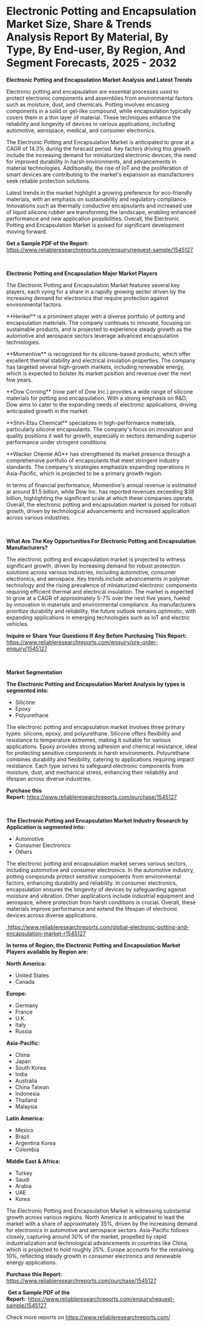 <p><h1>Electronic Potting and Encapsulation Market Size, Share & Trends Analysis Report By Material, By Type, By End-user, By Region, And Segment Forecasts, 2025 - 2032</h1></p><p><strong>Electronic Potting and Encapsulation Market Analysis and Latest Trends</strong></p>
<p><p>Electronic potting and encapsulation are essential processes used to protect electronic components and assemblies from environmental factors such as moisture, dust, and chemicals. Potting involves encasing components in a solid or gel-like compound, while encapsulation typically covers them in a thin layer of material. These techniques enhance the reliability and longevity of devices in various applications, including automotive, aerospace, medical, and consumer electronics.</p><p>The Electronic Potting and Encapsulation Market is anticipated to grow at a CAGR of 14.3% during the forecast period. Key factors driving this growth include the increasing demand for miniaturized electronic devices, the need for improved durability in harsh environments, and advancements in material technologies. Additionally, the rise of IoT and the proliferation of smart devices are contributing to the market's expansion as manufacturers seek reliable protection solutions.</p><p>Latest trends in the market highlight a growing preference for eco-friendly materials, with an emphasis on sustainability and regulatory compliance. Innovations such as thermally conductive encapsulants and increased use of liquid silicone rubber are transforming the landscape, enabling enhanced performance and new application possibilities. Overall, the Electronic Potting and Encapsulation Market is poised for significant development moving forward.</p></p>
<p><strong>Get a Sample PDF of the Report:&nbsp;</strong> <a href="https://www.reliableresearchreports.com/enquiry/request-sample/1545127?utm_campaign=2139&utm_medium=2&utm_source=Github&utm_content=ia&utm_term=02022025&utm_id=electronic-potting-and-encapsulation">https://www.reliableresearchreports.com/enquiry/request-sample/1545127</a></p>
<p>&nbsp;</p>
<p><strong>Electronic Potting and Encapsulation Major Market Players</strong></p>
<p><p>The Electronic Potting and Encapsulation Market features several key players, each vying for a share in a rapidly growing sector driven by the increasing demand for electronics that require protection against environmental factors.</p><p>**Henkel** is a prominent player with a diverse portfolio of potting and encapsulation materials. The company continues to innovate, focusing on sustainable products, and is projected to experience steady growth as the automotive and aerospace sectors leverage advanced encapsulation technologies.</p><p>**Momentive** is recognized for its silicone-based products, which offer excellent thermal stability and electrical insulation properties. The company has targeted several high-growth markets, including renewable energy, which is expected to bolster its market position and revenue over the next few years.</p><p>**Dow Corning** (now part of Dow Inc.) provides a wide range of silicone materials for potting and encapsulation. With a strong emphasis on R&D, Dow aims to cater to the expanding needs of electronic applications, driving anticipated growth in the market.</p><p>**Shin-Etsu Chemical** specializes in high-performance materials, particularly silicone encapsulants. The company's focus on innovation and quality positions it well for growth, especially in sectors demanding superior performance under stringent conditions.</p><p>**Wacker Chemie AG** has strengthened its market presence through a comprehensive portfolio of encapsulants that meet stringent industry standards. The company's strategies emphasize expanding operations in Asia-Pacific, which is projected to be a primary growth region.</p><p>In terms of financial performance, Momentive's annual revenue is estimated at around $1.5 billion, while Dow Inc. has reported revenues exceeding $38 billion, highlighting the significant scale at which these companies operate. Overall, the electronic potting and encapsulation market is poised for robust growth, driven by technological advancements and increased application across various industries.</p></p>
<p>&nbsp;</p>
<p><strong>What Are The Key Opportunities For Electronic Potting and Encapsulation Manufacturers?</strong></p>
<p><p>The electronic potting and encapsulation market is projected to witness significant growth, driven by increasing demand for robust protection solutions across various industries, including automotive, consumer electronics, and aerospace. Key trends include advancements in polymer technology and the rising prevalence of miniaturized electronic components requiring efficient thermal and electrical insulation. The market is expected to grow at a CAGR of approximately 5-7% over the next five years, fueled by innovation in materials and environmental compliance. As manufacturers prioritize durability and reliability, the future outlook remains optimistic, with expanding applications in emerging technologies such as IoT and electric vehicles.</p></p>
<p><strong>Inquire or Share Your Questions If Any Before Purchasing This Report:</strong> <a href="https://www.reliableresearchreports.com/enquiry/pre-order-enquiry/1545127?utm_campaign=2139&utm_medium=2&utm_source=Github&utm_content=ia&utm_term=02022025&utm_id=electronic-potting-and-encapsulation">https://www.reliableresearchreports.com/enquiry/pre-order-enquiry/1545127</a></p>
<p>&nbsp;</p>
<p><strong>Market Segmentation</strong></p>
<p><strong>The Electronic Potting and Encapsulation Market Analysis by types is segmented into:</strong></p>
<p><ul><li>Silicone</li><li>Epoxy</li><li>Polyurethane</li></ul></p>
<p><p>The electronic potting and encapsulation market involves three primary types: silicone, epoxy, and polyurethane. Silicone offers flexibility and resistance to temperature extremes, making it suitable for various applications. Epoxy provides strong adhesion and chemical resistance, ideal for protecting sensitive components in harsh environments. Polyurethane combines durability and flexibility, catering to applications requiring impact resistance. Each type serves to safeguard electronic components from moisture, dust, and mechanical stress, enhancing their reliability and lifespan across diverse industries.</p></p>
<p><strong>Purchase this Report:&nbsp;</strong><a href="https://www.reliableresearchreports.com/purchase/1545127?utm_campaign=2139&utm_medium=2&utm_source=Github&utm_content=ia&utm_term=02022025&utm_id=electronic-potting-and-encapsulation">https://www.reliableresearchreports.com/purchase/1545127</a></p>
<p>&nbsp;</p>
<p><strong>The Electronic Potting and Encapsulation Market Industry Research by Application is segmented into:</strong></p>
<p><ul><li>Automotive</li><li>Consumer Electronics</li><li>Others</li></ul></p>
<p><p>The electronic potting and encapsulation market serves various sectors, including automotive and consumer electronics. In the automotive industry, potting compounds protect sensitive components from environmental factors, enhancing durability and reliability. In consumer electronics, encapsulation ensures the longevity of devices by safeguarding against moisture and vibration. Other applications include industrial equipment and aerospace, where protection from harsh conditions is crucial. Overall, these materials improve performance and extend the lifespan of electronic devices across diverse applications.</p></p>
<p><a href="https://www.reliableresearchreports.com/global-electronic-potting-and-encapsulation-market-r1545127?utm_campaign=2139&utm_medium=2&utm_source=Github&utm_content=ia&utm_term=02022025&utm_id=electronic-potting-and-encapsulation">&nbsp;https://www.reliableresearchreports.com/global-electronic-potting-and-encapsulation-market-r1545127</a></p>
<p><strong>In terms of Region, the Electronic Potting and Encapsulation Market Players available by Region are:</strong></p>
<p>
    <p> <strong> North America: </strong>
        <ul>
            <li>United States</li>
            <li>Canada</li>
        </ul>
        </p> 
    <p> <strong> Europe: </strong>
        <ul>
            <li>Germany</li>
            <li>France</li>
            <li>U.K.</li>
            <li>Italy</li>
            <li>Russia</li>
        </ul>
        </p> 
    <p> <strong> Asia-Pacific: </strong>
        <ul>
            <li>China</li>
            <li>Japan</li>
            <li>South Korea</li>
            <li>India</li>
            <li>Australia</li>
            <li>China Taiwan</li>
            <li>Indonesia</li>
            <li>Thailand</li>
            <li>Malaysia</li>
        </ul>
        </p> 
    <p> <strong> Latin America: </strong>
        <ul>
            <li>Mexico</li>
            <li>Brazil</li>
            <li>Argentina Korea</li>
            <li>Colombia</li>
        </ul>
        </p> 
    <p> <strong> Middle East & Africa: </strong>
        <ul>
            <li>Turkey</li>
            <li>Saudi</li>
            <li>Arabia</li>
            <li>UAE</li>
            <li>Korea</li>
        </ul>
    </p>
    </p>
<p><p>The Electronic Potting and Encapsulation Market is witnessing substantial growth across various regions. North America is anticipated to lead the market with a share of approximately 35%, driven by the increasing demand for electronics in automotive and aerospace sectors. Asia-Pacific follows closely, capturing around 30% of the market, propelled by rapid industrialization and technological advancements in countries like China, which is projected to hold roughly 25%. Europe accounts for the remaining 10%, reflecting steady growth in consumer electronics and renewable energy applications.</p></p>
<p><strong>Purchase this Report: </strong><a href="https://www.reliableresearchreports.com/purchase/1545127?utm_campaign=2139&utm_medium=2&utm_source=Github&utm_content=ia&utm_term=02022025&utm_id=electronic-potting-and-encapsulation">https://www.reliableresearchreports.com/purchase/1545127</a></p>
<p>&nbsp;<strong>Get a Sample PDF of the Report:&nbsp;&nbsp;</strong><a href="https://www.reliableresearchreports.com/enquiry/request-sample/1545127?utm_campaign=2139&utm_medium=2&utm_source=Github&utm_content=ia&utm_term=02022025&utm_id=electronic-potting-and-encapsulation">https://www.reliableresearchreports.com/enquiry/request-sample/1545127</a></p>
<p><strong></strong></p>
<p>Check more reports on <a href="https://www.reliableresearchreports.com/?utm_campaign=2139&utm_medium=2&utm_source=Github&utm_content=ia&utm_term=02022025&utm_id=electronic-potting-and-encapsulation">https://www.reliableresearchreports.com/</a></p>